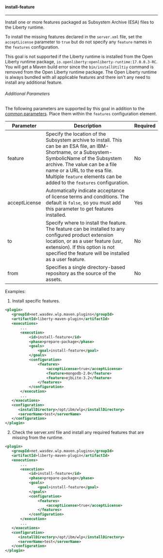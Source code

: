 #### install-feature
---
Install one or more features packaged as Subsystem Archive (ESA) files to the Liberty runtime.

To install the missing features declared in the `server.xml` file, set the `acceptLicense` parameter to `true` but do not specify any `feature` names in the `features` configuration.

This goal is not supported if the Liberty runtime is installed from the Open Liberty runtime package, `io.openliberty:openliberty-runtime:17.0.0.3-RC`. You will get a Maven build error since the `bin/installUtiltiy` command is removed from the Open Liberty runtime package. The Open Liberty runtime is always bundled with all applicable features and there isn't any need to install any additional feature.

###### Additional Parameters

The following parameters are supported by this goal in addition to the [common parameters](common-parameters.md#common-parameters). Place them within the `features` configuration element.

| Parameter | Description | Required |
| --------  | ----------- | -------  |
| feature | Specify the location of the Subsystem archive to install. This can be an ESA file, an IBM-Shortname, or a Subsystem-SymbolicName of the Subsystem archive. The value can be a file name or a URL to the esa file. Multiple `feature` elements can be added to the `features` configuration. | No |
| acceptLicense | Automatically indicate acceptance of license terms and conditions. The default is `false`, so you must add this parameter to get features installed. | Yes |
| to | Specify where to install the feature. The feature can be installed to any configured product extension location, or as a user feature (usr, extension). If this option is not specified the feature will be installed as a user feature. | No |
| from | Specifies a single directory-based repository as the source of the assets. | No |

Examples:

1. Install specific features.
 ```xml
<plugin>
    <groupId>net.wasdev.wlp.maven.plugins</groupId>
    <artifactId>liberty-maven-plugin</artifactId>
    <executions>
        ...
        <execution>
            <id>install-feature</id>
            <phase>prepare-package</phase>
            <goals>
                <goal>install-feature</goal>
            </goals>
            <configuration>
                <features>
                    <acceptLicense>true</acceptLicense>
                    <feature>mongodb-2.0</feature>
                    <feature>ejbLite-3.2</feature>
                </features>
            </configuration>
        </execution>
        ...
    </executions>
    <configuration>
       <installDirectory>/opt/ibm/wlp</installDirectory>
       <serverName>test</serverName>
    </configuration>
</plugin>
 ```

2. Check the server.xml file and install any required features that are missing from the runtime.
 ```xml
<plugin>
    <groupId>net.wasdev.wlp.maven.plugins</groupId>
    <artifactId>liberty-maven-plugin</artifactId>
    <executions>
        ...
        <execution>
            <id>install-feature</id>
            <phase>prepare-package</phase>
            <goals>
                <goal>install-feature</goal>
            </goals>
            <configuration>
                <features>
                    <acceptLicense>true</acceptLicense>
                </features>
            </configuration>
        </execution>
        ...
    </executions>
    <configuration>
       <installDirectory>/opt/ibm/wlp</installDirectory>
       <serverName>test</serverName>
    </configuration>
</plugin>
 ```
